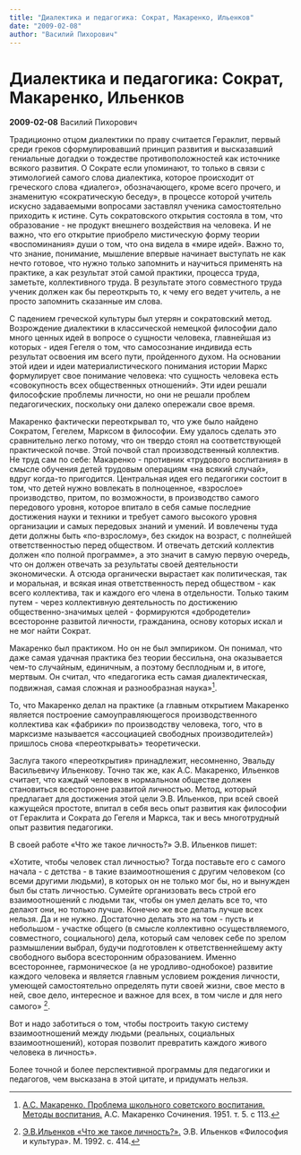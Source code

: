 ```yaml
---
title: "Диалектика и педагогика: Сократ, Макаренко, Ильенков"
date: "2009-02-08"
author: "Василий Пихорович"
---
```


# Диалектика и педагогика: Сократ, Макаренко, Ильенков

**2009-02-08** Василий Пихорович

Традиционно отцом диалектики по праву считается Гераклит, первый среди греков сформулировавший принцип развития и высказавший гениальные догадки о тождестве противоположностей как источнике всякого развития. О Сократе если упоминают, то только в связи с этимологией самого слова диалектика, которое происходит от греческого слова «диалего», обозначающего, кроме всего прочего, и знаменитую «сократическую беседу», в процессе которой учитель искусно задаваемыми вопросами заставлял ученика самостоятельно приходить к истине. Суть сократовского открытия состояла в том, что образование - не продукт внешнего воздействия на человека. И не важно, что его открытие приобрело мистическую форму теории «воспоминания» души о том, что она видела в «мире идей». Важно то, что знание, понимание, мышление впервые начинает выступать не как нечто готовое, что нужно только запомнить и научиться применять на практике, а как результат этой самой практики, процесса труда, заметьте, коллективного труда. В результате этого совместного труда ученик должен как бы переоткрыть то, к чему его ведет учитель, а не просто запомнить сказанные им слова.

С падением греческой культуры был утерян и сократовский метод. Возрождение диалектики в классической немецкой философии дало много ценных идей в вопросе о сущности человека, главнейшая из которых - идея Гегеля о том, что самосознание индивида есть результат освоения им всего пути, пройденного духом. На основании этой идеи и идеи материалистического понимания истории Маркс формулирует свое понимание человека: что сущность человека есть «совокупность всех общественных отношений». Эти идеи решали философские проблемы личности, но они не решали проблем педагогических, поскольку они далеко опережали свое время.

Макаренко фактически переоткрывал то, что уже было найдено Сократом, Гегелем, Марксом в философии. Ему удалось сделать это сравнительно легко потому, что он твердо стоял на соответствующей практической почве. Этой почвой стал производственный коллектив. Не труд сам по себе: Макаренко - противник «трудового воспитания» в смысле обучения детей трудовым операциям «на всякий случай», вдруг когда-то пригодится. Центральная идея его педагогики состоит в том, что детей нужно вовлекать в полноценное, «взрослое» производство, притом, по возможности, в производство самого передового уровня, которое впитало в себя самые последние достижения науки и техники и требует самого высокого уровня организации и самых передовых знаний и умений. И вовлечены туда дети должны быть «по-взрослому», без скидок на возраст, с полнейшей ответственностью перед обществом. И отвечать детский коллектив должен «по полной программе», а это значит в самую первую очередь, что он должен отвечать за результаты своей деятельности экономически. А отсюда органически вырастает как политическая, так и моральная, и всякая иная ответственность перед обществом - как всего коллектива, так и каждого его члена в отдельности. Только таким путем - через коллективную деятельность по достижению общественно-значимых целей - формируются «добродетели» всесторонне развитой личности, гражданина, основу которых искал и не мог найти Сократ.

Макаренко был практиком. Но он не был эмпириком. Он понимал, что даже самая удачная практика без теории бессильна, она оказывается чем-то случайным, единичным, а поэтому бесплодным и, в итоге, мертвым. Он считал, что «педагогика есть самая диалектическая, подвижная, самая сложная и разнообразная наука»[^1].

То, что Макаренко делал на практике (а главным открытием Макаренко является построение самоуправляющегося производственного коллектива как «фабрики» по производству человека, того, что в марксизме называется «ассоциацией свободных производителей») пришлось снова «переоткрывать» теоретически.

Заслуга такого «переоткрытия» принадлежит, несомненно, Эвальду Васильевичу Ильенкову. Точно так же, как А.С. Макаренко, Ильенков считает, что каждый человек в нормальном обществе должен становиться всесторонне развитой личностью. Метод, который предлагает для достижения этой цели Э.В. Ильенков, при всей своей кажущейся простоте, впитал в себя весь опыт развития как философии от Гераклита и Сократа до Гегеля и Маркса, так и весь многотрудный опыт развития педагогики.

В своей работе «Что же такое личность?» Э.В. Ильенков пишет:

«Хотите, чтобы человек стал личностью? Тогда поставьте его с самого начала - с детства - в такие взаимоотношения с другим человеком (со всеми другими людьми), в которых он не только мог бы, но и вынужден был бы стать личностью. Сумейте организовать весь строй его взаимоотношений с людьми так, чтобы он умел делать все то, что делают они, но только лучше. Конечно же все делать лучше всех нельзя. Да и не нужно. Достаточно делать это на том - пусть и небольшом - участке общего (в смысле коллективно осуществляемого, совместного, социального) дела, который сам человек себе по зрелом размышлении выбрал, будучи подготовлен к ответственнейшему акту свободного выбора всесторонним образованием. Именно всестороннее, гармоническое (а не уродливо-однобокое) развитие каждого человека и является главным условием рождения личности, умеющей самостоятельно определять пути своей жизни, свое место в ней, свое дело, интересное и важное для всех, в том числе и для него самого» [^2].

Вот и надо заботиться о том, чтобы построить такую систему взаимоотношений между людьми (реальных, социальных взаимоотношений), которая позволит превратить каждого живого человека в личность».

Более точной и более перспективной программы для педагогики и педагогов, чем высказана в этой цитате, и придумать нельзя.

[^1]: [А.С. Макаренко. Проблема школьного советского воспитания. Методы воспитания.](http://pedagogic.ru/books/item/f00/s00/z0000000/st047.shtml) А.С. Макаренко Сочинения. 1951. т. 5. с 113.

[^2]: [Э.В.Ильенков «Что же такое личность?».](http://caute.net.ru/ilyenkov/texts/phc/personaa.html) Э.В. Ильенков «Философия и культура». М. 1992. с. 414.